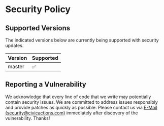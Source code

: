 # Security Policy

## Supported Versions

The indicated versions below are currently being supported with security updates.

| Version | Supported          |
| ------- | ------------------ |
| master  | :white_check_mark: |

## Reporting a Vulnerability

We acknowledge that every line of code that we write may potentially contain security issues.
We are committed to address issues responsibly and provide patches as quickly as possible.
Please contact us via [E-Mail (security@civicactions.com)](mailto:security@civicactions.com?subject=[GIT%20SECURITY]%20CivicActions%20Guidebook&body=Security%20description&#x3a;) immediately after discovery of the vulnerability. Thanks!
